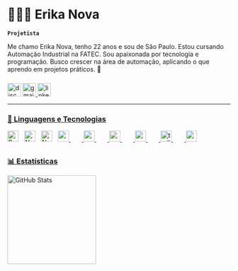 # 👩🏻‍💻 Erika Nova

**`Projetista`**

Me chamo Erika Nova, tenho 22 anos e sou de São Paulo. Estou cursando Automação Industrial na FATEC. Sou apaixonada por tecnologia e programação. Busco crescer na área de automação, aplicando o que aprendo em projetos práticos. 🚀

###

<div align="left">
  <img src="https://img.shields.io/static/v1?message=Discord&logo=discord&label=&color=7289DA&logoColor=white&labelColor=&style=for-the-badge" height="30" alt="discord logo"  />
  <a href="mailto:erikabarra92@gmail.com">
  <img src="https://img.shields.io/static/v1?message=Gmail&logo=gmail&label=&color=D14836&logoColor=white&labelColor=&style=for-the-badge" height="30" alt="gmail logo" />
  <a href="https://www.linkedin.com/in/erika-nova/" target="_blank">
  <img src="https://img.shields.io/static/v1?message=LinkedIn&logo=linkedin&label=&color=0077B5&logoColor=white&labelColor=&style=for-the-badge" height="30" alt="linkedin logo" />
</div>

---

### 🤖 Linguagens e Tecnologias

<div align="left">

<img 
    align="left" 
    alt="Python" 
    title="Python"
    width="25px" 
    style="padding-right: 10px;" 
    src="https://cdn.jsdelivr.net/gh/devicons/devicon@latest/icons/python/python-original.svg" 
/>
<img 
    align="left" 
    alt="Notion" 
    title="Notion"
    width="25px" 
    style="padding-right: 10px;" 
    src="https://cdn.jsdelivr.net/gh/devicons/devicon@latest/icons/notion/notion-original.svg" />
           
<img 
    align="left" 
    alt="Nodejs" 
    title="Nodejs"
    width="25px" 
    style="padding-right: 10px;" 
    src="https://cdn.jsdelivr.net/gh/devicons/devicon@latest/icons/nodejs/nodejs-plain.svg" />  
        

  <img src="https://cdn.jsdelivr.net/gh/devicons/devicon/icons/c/c-original.svg" height="25" alt="c logo"  />
  <img width="25" />
  <img src="https://cdn.jsdelivr.net/gh/devicons/devicon/icons/arduino/arduino-original.svg" height="25" alt="arduino logo" title="Arduino" />
  <img width="25" />
  <img src="https://cdn.jsdelivr.net/gh/devicons/devicon/icons/canva/canva-original.svg" height="25" alt="canva logo" title="Canva" />
  <img width="25" />
  <img src="https://cdn.jsdelivr.net/gh/devicons/devicon/icons/matlab/matlab-original.svg" height="25" alt="matlab logo" title="Matlab" />
  <img width="25" />
  <img src="https://cdn.jsdelivr.net/gh/devicons/devicon/icons/trello/trello-plain.svg" height="25" alt="trello logo" title="Trello" />
  <img width="25" />
  <img src="https://cdn.jsdelivr.net/gh/devicons/devicon/icons/vscode/vscode-original.svg" height="25" alt="vscode logo" title="Vscode"  />
</div>

##

### 📊 Estatísticas


<div style="display: flex; justify-content: flex-start; gap: 5px;">
  <img 
    alt="GitHub Stats" 
    height="200" 
    src="https://github-readme-stats.vercel.app/api?username=erika-bn&show_icons=true&theme=tokyonight&include_all_commits=true&locale=pt-br" 
  />





